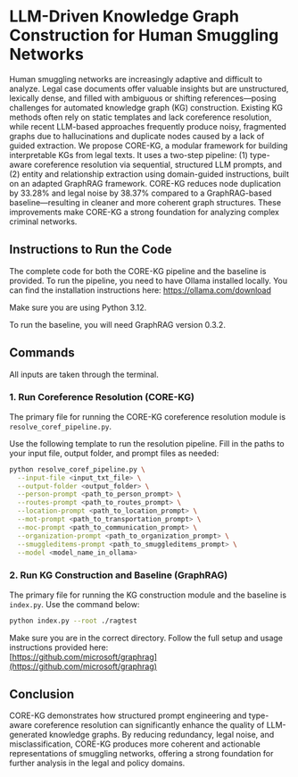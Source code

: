 # LLM-Driven Knowledge Graph Construction for Human Smuggling Networks

Human smuggling networks are increasingly adaptive and difficult to analyze. Legal case documents offer valuable insights but are unstructured, lexically dense, and filled with ambiguous or shifting references—posing challenges for automated knowledge graph (KG) construction. Existing KG methods often rely on static templates and lack coreference resolution, while recent LLM-based approaches frequently produce noisy, fragmented graphs due to hallucinations and duplicate nodes caused by a lack of guided extraction. We propose CORE-KG, a modular framework for building interpretable KGs from legal texts. It uses a two-step pipeline: (1) type-aware coreference resolution via sequential, structured LLM prompts, and (2) entity and relationship extraction using domain-guided instructions, built on an adapted GraphRAG framework. CORE-KG reduces node duplication by 33.28% and legal noise by 38.37% compared to a GraphRAG-based baseline—resulting in cleaner and more coherent graph structures. These improvements make CORE-KG a strong foundation for analyzing complex criminal networks.

## Instructions to Run the Code

The complete code for both the CORE-KG pipeline and the baseline is provided. To run the pipeline, you need to have Ollama installed locally. You can find the installation instructions here: https://ollama.com/download

Make sure you are using Python 3.12.

To run the baseline, you will need GraphRAG version 0.3.2.


## Commands

All inputs are taken through the terminal.

### 1. Run Coreference Resolution (CORE-KG)

The primary file for running the CORE-KG coreference resolution module is `resolve_coref_pipeline.py`.

Use the following template to run the resolution pipeline. Fill in the paths to your input file, output folder, and prompt files as needed:

```bash
python resolve_coref_pipeline.py \
  --input-file <input_txt_file> \
  --output-folder <output_folder> \
  --person-prompt <path_to_person_prompt> \
  --routes-prompt <path_to_routes_prompt> \
  --location-prompt <path_to_location_prompt> \
  --mot-prompt <path_to_transportation_prompt> \
  --moc-prompt <path_to_communication_prompt> \
  --organization-prompt <path_to_organization_prompt> \
  --smuggleditems-prompt <path_to_smuggleditems_prompt> \
  --model <model_name_in_ollama>
```

### 2. Run KG Construction and Baseline (GraphRAG)

The primary file for running the KG construction module and the baseline is `index.py`. Use the command below:

```bash
python index.py --root ./ragtest
```

Make sure you are in the correct directory. Follow the full setup and usage instructions provided here:  
[https://github.com/microsoft/graphrag](https://github.com/microsoft/graphrag)


## Conclusion

CORE-KG demonstrates how structured prompt engineering and type-aware coreference resolution can significantly enhance the quality of LLM-generated knowledge graphs. By reducing redundancy, legal noise, and misclassification, CORE-KG produces more coherent and actionable representations of smuggling networks, offering a strong foundation for further analysis in the legal and policy domains.
